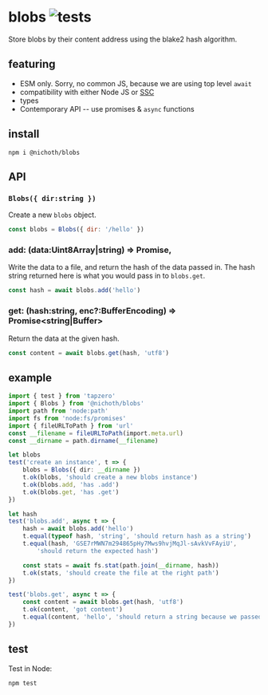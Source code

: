 # blobs ![tests](https://github.com/nichoth/blobs/actions/workflows/nodejs.yml/badge.svg)

Store blobs by their content address using the blake2 hash algorithm.

## featuring
* ESM only. Sorry, no common JS, because we are using top level `await`
* compatibility with either Node JS or [SSC](https://github.com/socketsupply/socket)
* types
* Contemporary API -- use promises & `async` functions

## install
```
npm i @nichoth/blobs
```

## API

### `Blobs({ dir:string })`
Create a new `blobs` object.

```js
const blobs = Blobs({ dir: '/hello' })
```

### add: (data:Uint8Array|string) => Promise<string>,
Write the data to a file, and return the hash of the data passed in. The hash string returned here is what you would pass in to `blobs.get`.

```js
const hash = await blobs.add('hello')
```

### get: (hash:string, enc?:BufferEncoding) => Promise<string|Buffer>
Return the data at the given hash.

```js
const content = await blobs.get(hash, 'utf8')
```

## example

```ts
import { test } from 'tapzero'
import { Blobs } from '@nichoth/blobs'
import path from 'node:path'
import fs from 'node:fs/promises'
import { fileURLToPath } from 'url'
const __filename = fileURLToPath(import.meta.url)
const __dirname = path.dirname(__filename)

let blobs
test('create an instance', t => {
    blobs = Blobs({ dir: __dirname })
    t.ok(blobs, 'should create a new blobs instance')
    t.ok(blobs.add, 'has .add')
    t.ok(blobs.get, 'has .get')
})

let hash
test('blobs.add', async t => {
    hash = await blobs.add('hello')
    t.equal(typeof hash, 'string', 'should return hash as a string')
    t.equal(hash, 'GSE7rMWN7m294865pHy7Mws9hvjMqJl-sAvkVvFAyiU',
        'should return the expected hash')

    const stats = await fs.stat(path.join(__dirname, hash))
    t.ok(stats, 'should create the file at the right path')
})

test('blobs.get', async t => {
    const content = await blobs.get(hash, 'utf8')
    t.ok(content, 'got content')
    t.equal(content, 'hello', 'should return a string because we passed "utf8"')
})
```

## test
Test in Node:
```bash
npm test
```

